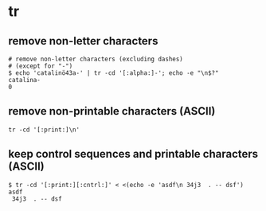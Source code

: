 # tr

## remove non-letter characters

```
# remove non-letter characters (excluding dashes)
# (except for "-")
$ echo 'catalinö43a-' | tr -cd '[:alpha:]-'; echo -e "\n$?"
catalina-
0
```

## remove non-printable characters (ASCII)

```
tr -cd '[:print:]\n'
```

## keep control sequences and printable characters (ASCII)

```
$ tr -cd '[:print:][:cntrl:]' < <(echo -e 'asdf\n 34j3  . -- dsf')
asdf
 34j3  . -- dsf
```
